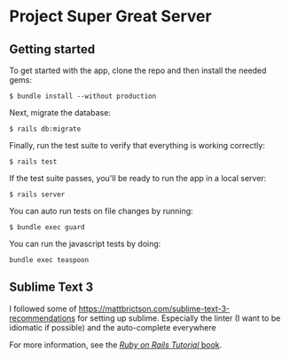 # Project Super Great Server

## Getting started

To get started with the app, clone the repo and then install the needed gems:

```
$ bundle install --without production
```

Next, migrate the database:

```
$ rails db:migrate
```

Finally, run the test suite to verify that everything is working correctly:

```
$ rails test
```

If the test suite passes, you'll be ready to run the app in a local server:

```
$ rails server
```

You can auto run tests on file changes by running:

```
$ bundle exec guard
```

You can run the javascript tests by doing:

```
bundle exec teaspoon
```

## Sublime Text 3
I followed some of https://mattbrictson.com/sublime-text-3-recommendations for setting up sublime.
Especially the linter (I want to be idiomatic if possible) and the auto-complete everywhere

For more information, see the
[*Ruby on Rails Tutorial* book](http://www.railstutorial.org/book).